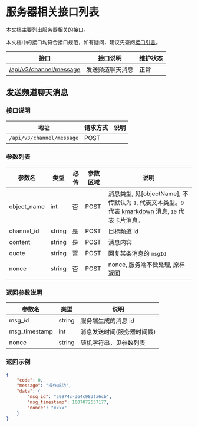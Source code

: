 # 服务器相关接口列表
本文档主要列出服务器相关的接口。

本文档中的接口均符合接口规范，如有疑问，建议先查阅[接口引言](https://developer.kaiheila.cn/doc/reference)。


|接口|接口说明|维护状态|
|--|--|--|
|[/api/v3/channel/message](#发送频道聊天消息)|发送频道聊天消息|正常|


## 发送频道聊天消息

### 接口说明
|地址|请求方式|说明|
|--|--|--|
|`/api/v3/channel/message`|POST| |

### 参数列表

| 参数名     | 类型 | 必传 | 参数区域 | 说明                                              |
| ---------- | ---- | ---- | -------  | ------------------------------------------------- |
| object_name | int  | 否    | POST | 消息类型, 见[objectName], 不传默认为 `1`, 代表文本类型。`9` 代表 [kmarkdown](https://developer.kaiheila.cn/doc/kmarkdown) 消息, `10` 代表[卡片消息](https://developer.kaiheila.cn/doc/cardmsg)。|
| channel_id | string  | 是    | POST | 目标频道 id                                        |
| content    | string  | 是   | POST | 消息内容                                          |
| quote    | string  | 否   | POST | 回复某条消息的 `msgId`                                          |
| nonce      | string  | 否    | POST | nonce, 服务端不做处理, 原样返回                   |

### 返回参数说明

| 参数名   | 类型         | 说明                                                         |
| -------- | ------------ | ------------------------------------------------------------ |
| msg_id | string       | 服务端生成的消息 id                                       |     
| msg_timestamp | int          | 消息发送时间(服务器时间戳)                                          |     
| nonce | string |随机字符串，见参数列表 |    

### 返回示例

```json
{
    "code": 0,
    "message": "操作成功",
    "data": {
        "msg_id": "50974c-364c983fa6cb",
        "msg_timestamp": 1607072537177,
        "nonce": "xxxx"
    }
}
```
